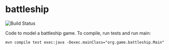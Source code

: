 # battleship
![Build Status](https://github.com/gsluthra/battleship/actions/workflows/github-actions-build.yml/badge.svg)

Code to model a battleship game.
To compile, run tests and run main:

`mvn compile test exec:java -Dexec.mainClass="org.game.battleship.Main"`


